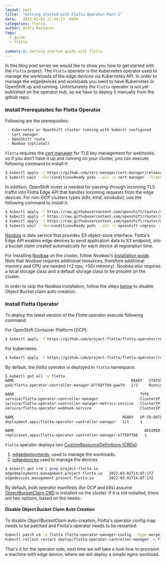 ```yaml
---
layout: post
title:  "Getting started with Flotta Operator Part 1"
date:   2022-02-03 11:44:17 -0400
categories: flotta
author: Ondra Machacek
tags:
  - guide
  - flotta
  
summary-1: Getting started guide with flotta
---
```

In this blog post series we would like to show you how to get started with the `Flotta` project.
The `Flotta` operator is the Kubernetes operator used to manage the workloads of the edge devices via
Kubernetes API. In order to manage the edgedevices and workloads you need to have Kubernetes or OpenShift up and
running. Unfortunately the `Flotta` operator is not yet published on the operator hub, so we have to deploy it manually from the github repo.

### Install Prerequisites for Flotta Operator
Following are the prerequisites:

```bash
 - Kubernetes or OpenShift cluster running with kubectl configured
 - Cert manager
 - OpenShift route
 - Noobaa (optional)
```

`Flotta` requires the [cert manager](https://cert-manager.io/docs/) for TLS key management for webhooks, so if you don't have it up and running on your cluster,
you can execute following command to install it:

```bash
$ kubectl apply -f https://github.com/cert-manager/cert-manager/releases/download/v1.7.1/cert-manager.yaml
$ kubectl wait --for=condition=Ready pods --all -n cert-manager --timeout=60s
```

In addition, OpenShift router is needed for passing-through incoming TLS traffic into Flotta Edge API that handles incoming
requests from the edge devices.
For non-_OCP_ clusters types (_k8s_, _kind_, _minikube_), use the following command to install it:
```bash
$ kubectl apply -f https://raw.githubusercontent.com/openshift/router/master/deploy/router_rbac.yaml
$ kubectl apply -f https://raw.githubusercontent.com/openshift/router/master/deploy/route_crd.yaml
$ kubectl apply -f https://raw.githubusercontent.com/openshift/router/master/deploy/router.yaml
$ kubectl wait --for=condition=Ready pods --all -n openshift-ingress --timeout=60s
```

[Noobaa](https://noobaa.github.io/) is data service that provides S3 object-store interface. Flotta's Edge API enables
edge devices to send application data to S3 endpoint, into a bucket claim created automatically for each device at
registration time.

For Installing [Noobaa](https://noobaa.github.io/) on the cluster, follow _Noobaa_'s [installation guide](https://github.com/noobaa/noobaa-operator#usage).
Note that _Noobaa_ requires additional resources, therefore additional memory and CPU are needed (+2 cpu, +5Gi memory).
_Noobaa_ also requires a local storage class and a default storage class to be present on the cluster.

In order to skip the _Noobaa_ installation, follow the steps [below](2022-03-02-getting-started-project-flotta.markdown#disable-object-bucket-claim-auto-creation) to disable Object Bucket claim auto-creation.
 
### Install Flotta Operator
To deploy the latest version of the _Flotta_ operator execute following command:

For OpenShift Container Platform (_OCP_):
```bash
$ kubectl apply -f https://github.com/project-flotta/flotta-operator/releases/download/v0.1.0/ocp-flotta-operator.yaml
```
For kubernetes:
```bash
$ kubectl apply -f https://github.com/project-flotta/flotta-operator/releases/download/v0.1.0/k8s-flotta-operator.yaml
```

By default, the _flotta_ operator is deployed in `flotta` namespace.

```bash
$ kubectl get all -n flotta
NAME                                                     READY   STATUS    RESTARTS   AGE
pod/flotta-operator-controller-manager-b7758f7b8-gww7d   2/2     Running   0          18h

NAME                                                         TYPE        CLUSTER-IP       EXTERNAL-IP   PORT(S)             AGE
service/flotta-operator-controller-manager                   ClusterIP   10.103.155.185   <none>        8888/TCP,8043/TCP   18h
service/flotta-operator-controller-manager-metrics-service   ClusterIP   10.98.35.222     <none>        8443/TCP,8080/TCP   18h
service/flotta-operator-webhook-service                      ClusterIP   10.96.199.135    <none>        443/TCP             18h

NAME                                                 READY   UP-TO-DATE   AVAILABLE   AGE
deployment.apps/flotta-operator-controller-manager   1/1     1            1           18h

NAME                                                           DESIRED   CURRENT   READY   AGE
replicaset.apps/flotta-operator-controller-manager-b7758f7b8   1         1         1       18h
```

`Flotta` operator deploys two [CustomResourceDefinitions (CRDs)](https://kubernetes.io/docs/concepts/extend-kubernetes/api-extension/custom-resources/#customresourcedefinitions):
1. [edgedeployments](https://github.com/project-flotta/flotta-operator/blob/main/config/crd/bases/management.project-flotta.io_edgedeployments.yaml), used to manage the workloads.
2. [edgedevices](https://github.com/project-flotta/flotta-operator/blob/main/config/crd/bases/management.project-flotta.io_edgedevices.yaml) used to manage the devices.

```bash
$ kubectl get crd | grep project-flotta.io
edgedeployments.management.project-flotta.io   2022-03-01T14:07:17Z
edgedevices.management.project-flotta.io       2022-03-01T14:07:17Z
```

By default, both operator manifests (for _OCP_ and _k8s_) assume [ObjectBucketClaim CRD](https://github.com/kube-object-storage/lib-bucket-provisioner/blob/master/pkg/apis/objectbucket.io/v1alpha1/objectbucketclaim_types.go) is installed on the cluster.
If it is not installed, there are two options, based on the needs:

#### Disable Object Bucket Claim Auto Creation
To disable _ObjectBucketClaim_ auto-creation, Flotta's operator config map needs to be patched and Flotta's operator needs to be restarted:
```bash
kubectl patch cm -n flotta flotta-operator-manager-config --type merge --patch '{ "data": { "OBC_AUTO_CREATE": "false"} }'
kubectl rollout restart deploy/flotta-operator-controller-manager -n flotta
```

That's it for the operator side, next time we will take a look how to provision a machine with edge device, where we will deploy a simple nginx workload.
